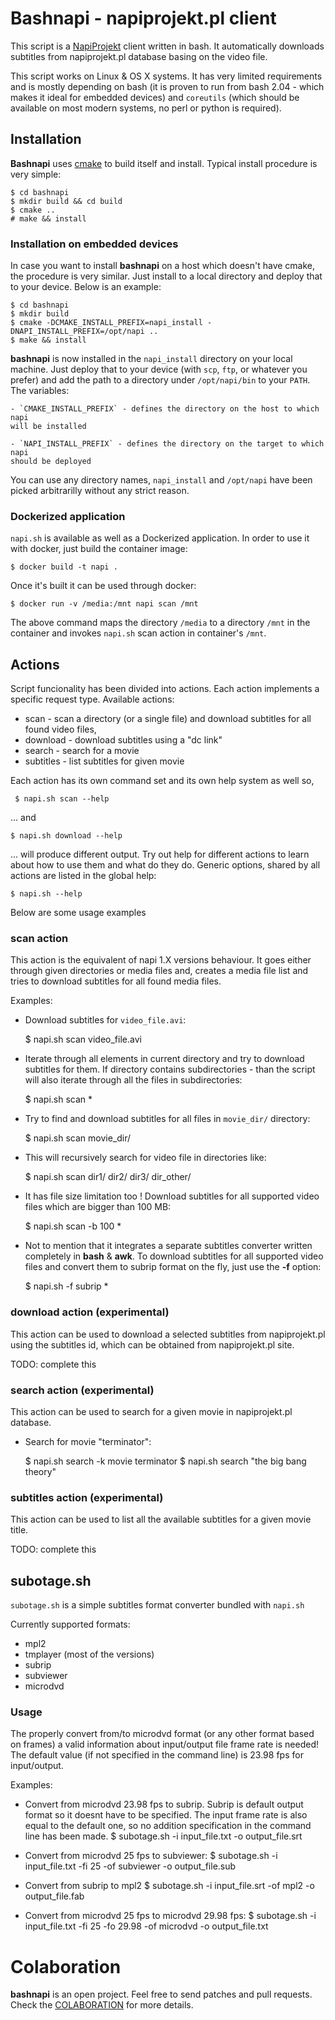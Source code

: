 # Bashnapi - napiprojekt.pl client

This script is a [NapiProjekt](napiprojekt.pl) client written in bash. It
automatically downloads subtitles from napiprojekt.pl database basing on the
video file.

This script works on Linux & OS X systems. It has very limited requirements and
is mostly depending on bash (it is proven to run from bash 2.04 - which makes
it ideal for embedded devices) and `coreutils` (which should be available on most
modern systems, no perl or python is required).

## Installation

**Bashnapi** uses [cmake](https://cmake.org) to build itself and install.
Typical install procedure is very simple:

    $ cd bashnapi
    $ mkdir build && cd build
    $ cmake ..
    # make && install

### Installation on embedded devices

In case you want to install **bashnapi** on a host which doesn't have
cmake, the procedure is very similar. Just install to a local
directory and deploy that to your device. Below is an example:

    $ cd bashnapi
    $ mkdir build
    $ cmake -DCMAKE_INSTALL_PREFIX=napi_install -DNAPI_INSTALL_PREFIX=/opt/napi ..
    $ make && install

**bashnapi** is now installed in the `napi_install` directory on your local
machine. Just deploy that to your device (with `scp`, `ftp`, or whatever you
prefer) and add the path to a directory under `/opt/napi/bin` to your
`PATH`. The variables:

    - `CMAKE_INSTALL_PREFIX` - defines the directory on the host to which napi
    will be installed

    - `NAPI_INSTALL_PREFIX` - defines the directory on the target to which napi
    should be deployed

You can use any directory names, `napi_install` and `/opt/napi` have been picked
arbitrarilly without any strict reason.

### Dockerized application

`napi.sh` is available as well as a Dockerized application. In order to use it
with docker, just build the container image:

    $ docker build -t napi .

Once it's built it can be used through docker:

    $ docker run -v /media:/mnt napi scan /mnt

The above command maps the directory `/media` to a directory `/mnt` in the
container and invokes `napi.sh` scan action in container's `/mnt`.

## Actions

Script funcionality has been divided into actions. Each action implements a
specific request type. Available actions:

- scan - scan a directory (or a single file) and download subtitles for all
found video files,
- download - download subtitles using a "dc link"
- search - search for a movie
- subtitles - list subtitles for given movie

Each action has its own command set and its own help system as well so,

     $ napi.sh scan --help

... and

    $ napi.sh download --help

... will produce different output. Try out help for different actions to learn
about how to use them and what do they do. Generic options, shared by all
actions are listed in the global help:

    $ napi.sh --help

Below are some usage examples

### scan action

This action is the equivalent of napi 1.X versions behaviour. It goes either
through given directories or media files and, creates a media file list and
tries to download subtitles for all found media files.

Examples:

- Download subtitles for `video_file.avi`:

    $ napi.sh scan video_file.avi

- Iterate through all elements in current directory and try to download
subtitles for them. If directory contains subdirectories - than the script will
also iterate through all the files in subdirectories:

    $ napi.sh scan *

- Try to find and download subtitles for all files in `movie_dir/` directory:

    $ napi.sh scan movie_dir/

- This will recursively search for video file in directories like:

    $ napi.sh scan dir1/ dir2/ dir3/ dir_other/

- It has file size limitation too ! Download subtitles for all supported video
files which are bigger than 100 MB:

    $ napi.sh scan -b 100 *

- Not to mention that it integrates a separate subtitles converter written
completely in **bash** & **awk**. To download subtitles for all supported video
files and convert them to subrip format on the fly, just use the **-f** option:

    $ napi.sh -f subrip *

### download action (experimental)

This action can be used to download a selected subtitles from napiprojekt.pl
using the subtitles id, which can be obtained from napiprojekt.pl site.

TODO: complete this

### search action (experimental)

This action can be used to search for a given movie in napiprojekt.pl database.

- Search for movie "terminator":

    $ napi.sh search -k movie terminator
    $ napi.sh search "the big bang theory"

### subtitles action (experimental)

This action can be used to list all the available subtitles for a given movie
title.

TODO: complete this

## subotage.sh

`subotage.sh` is a simple subtitles format converter bundled with `napi.sh`

Currently supported formats:
- mpl2
- tmplayer (most of the versions)
- subrip
- subviewer
- microdvd

### Usage

The properly convert from/to microdvd format (or any other format based on
frames) a valid information about input/output file frame rate is
needed! The default value (if not specified in the command line) is 23.98 fps
for input/output.

Examples:

- Convert from microdvd 23.98 fps to subrip. Subrip is default output format so
it doesnt have to be specified. The input frame rate is also equal to the
default one, so no addition specification in the command line has been made.
    $ subotage.sh -i input_file.txt -o output_file.srt

- Convert from microdvd 25 fps to subviewer:
    $ subotage.sh -i input_file.txt -fi 25 -of subviewer -o output_file.sub

- Convert from subrip to mpl2
    $ subotage.sh -i input_file.srt -of mpl2 -o output_file.fab

- Convert from microdvd 25 fps to microdvd 29.98 fps:
    $ subotage.sh -i input_file.txt -fi 25 -fo 29.98 -of microdvd -o output_file.txt

# Colaboration

**bashnapi** is an open project. Feel free to send patches and pull requests.
Check the [COLABORATION](COLABORATION.md) for more details.
